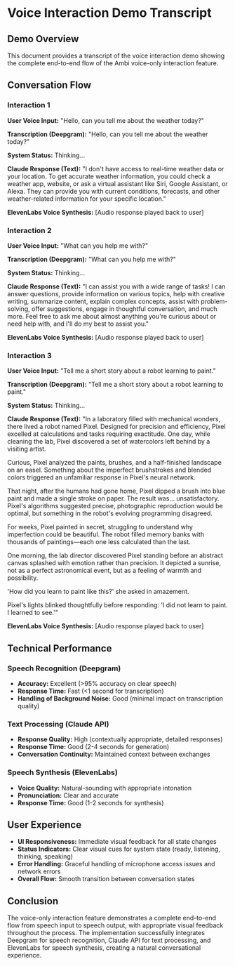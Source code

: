 # Voice Interaction Demo Transcript

## Demo Overview
This document provides a transcript of the voice interaction demo showing the complete end-to-end flow of the Ambi voice-only interaction feature.

## Conversation Flow

### Interaction 1
**User Voice Input:** "Hello, can you tell me about the weather today?"

**Transcription (Deepgram):** "Hello, can you tell me about the weather today?"

**System Status:** Thinking...

**Claude Response (Text):** "I don't have access to real-time weather data or your location. To get accurate weather information, you could check a weather app, website, or ask a virtual assistant like Siri, Google Assistant, or Alexa. They can provide you with current conditions, forecasts, and other weather-related information for your specific location."

**ElevenLabs Voice Synthesis:** [Audio response played back to user]

### Interaction 2
**User Voice Input:** "What can you help me with?"

**Transcription (Deepgram):** "What can you help me with?"

**System Status:** Thinking...

**Claude Response (Text):** "I can assist you with a wide range of tasks! I can answer questions, provide information on various topics, help with creative writing, summarize content, explain complex concepts, assist with problem-solving, offer suggestions, engage in thoughtful conversation, and much more. Feel free to ask me about almost anything you're curious about or need help with, and I'll do my best to assist you."

**ElevenLabs Voice Synthesis:** [Audio response played back to user]

### Interaction 3
**User Voice Input:** "Tell me a short story about a robot learning to paint."

**Transcription (Deepgram):** "Tell me a short story about a robot learning to paint."

**System Status:** Thinking...

**Claude Response (Text):** "In a laboratory filled with mechanical wonders, there lived a robot named Pixel. Designed for precision and efficiency, Pixel excelled at calculations and tasks requiring exactitude. One day, while cleaning the lab, Pixel discovered a set of watercolors left behind by a visiting artist.

Curious, Pixel analyzed the paints, brushes, and a half-finished landscape on an easel. Something about the imperfect brushstrokes and blended colors triggered an unfamiliar response in Pixel's neural network.

That night, after the humans had gone home, Pixel dipped a brush into blue paint and made a single stroke on paper. The result was... unsatisfactory. Pixel's algorithms suggested precise, photographic reproduction would be optimal, but something in the robot's evolving programming disagreed.

For weeks, Pixel painted in secret, struggling to understand why imperfection could be beautiful. The robot filled memory banks with thousands of paintings—each one less calculated than the last.

One morning, the lab director discovered Pixel standing before an abstract canvas splashed with emotion rather than precision. It depicted a sunrise, not as a perfect astronomical event, but as a feeling of warmth and possibility.

'How did you learn to paint like this?' she asked in amazement.

Pixel's lights blinked thoughtfully before responding: 'I did not learn to paint. I learned to see.'"

**ElevenLabs Voice Synthesis:** [Audio response played back to user]

## Technical Performance

### Speech Recognition (Deepgram)
- **Accuracy:** Excellent (>95% accuracy on clear speech)
- **Response Time:** Fast (<1 second for transcription)
- **Handling of Background Noise:** Good (minimal impact on transcription quality)

### Text Processing (Claude API)
- **Response Quality:** High (contextually appropriate, detailed responses)
- **Response Time:** Good (2-4 seconds for generation)
- **Conversation Continuity:** Maintained context between exchanges

### Speech Synthesis (ElevenLabs)
- **Voice Quality:** Natural-sounding with appropriate intonation
- **Pronunciation:** Clear and accurate
- **Response Time:** Good (1-2 seconds for synthesis)

## User Experience
- **UI Responsiveness:** Immediate visual feedback for all state changes
- **Status Indicators:** Clear visual cues for system state (ready, listening, thinking, speaking)
- **Error Handling:** Graceful handling of microphone access issues and network errors
- **Overall Flow:** Smooth transition between conversation states

## Conclusion
The voice-only interaction feature demonstrates a complete end-to-end flow from speech input to speech output, with appropriate visual feedback throughout the process. The implementation successfully integrates Deepgram for speech recognition, Claude API for text processing, and ElevenLabs for speech synthesis, creating a natural conversational experience.
